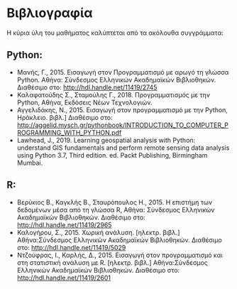 # Βιβλιογραφία


Η κύρια ύλη του μαθήματος καλύπτεται από τα ακόλουθα συγγράμματα:

## Python:
- Μανής, Γ., 2015. Εισαγωγή στον Προγραμματισμό με αρωγό τη γλώσσα Python.  Αθήνα: Σύνδεσμος Ελληνικών Ακαδημαϊκών Βιβλιοθηκών. Διαθέσιμο στο: http://hdl.handle.net/11419/2745
- Καλαφατούδης Σ., Σταμούλης Γ., 2018. Προγραμματισμός με την Python, Αθήνα, Εκδόσεις Νέων Τεχνολογιών.
- Αγγελιδάκης, Ν., 2015. Εισαγωγή στον προγραμματισμό με την Python, Ηράκλειο. βιβλ.] Διαθέσιμο στο: http://aggelid.mysch.gr/pythonbook/INTRODUCTION_TO_COMPUTER_PROGRAMMING_WITH_PYTHON.pdf
- Lawhead, J., 2019. Learning geospatial analysis with Python: understand GIS fundamentals and perform remote sensing data analysis using Python 3.7, Third edition. ed. Packt Publishing, Birmingham Mumbai.
## R:
- Βερύκιος B., Καγκλής B., Σταυρόπουλος H., 2015. Η επιστήμη των δεδομένων μέσα από τη γλώσσα R, Αθήνα: Σύνδεσμος Ελληνικών Ακαδημαϊκών Βιβλιοθηκών. Διαθέσιμο στο: http://hdl.handle.net/11419/2965
- Καλογήρου, Σ., 2015. Χωρική ανάλυση. [ηλεκτρ. βιβλ.] Αθήνα:Σύνδεσμος Ελληνικών Ακαδημαϊκών Βιβλιοθηκών. Διαθέσιμο στο: http://hdl.handle.net/11419/5029
- Ντζούφρας, Ι., Καρλής, Δ., 2015. Εισαγωγή στον προγραμματισμό και στη στατιστική ανάλυση με R. [ηλεκτρ. βιβλ.] Αθήνα:Σύνδεσμος Ελληνικών Ακαδημαϊκών Βιβλιοθηκών. Διαθέσιμο στο: http://hdl.handle.net/11419/2601
